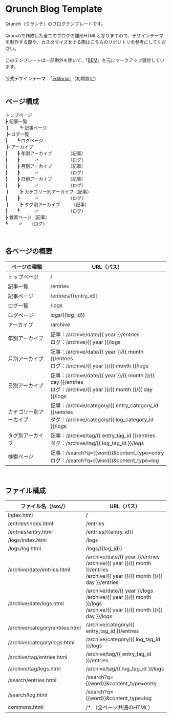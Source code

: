 # Qrunch Blog Template
Qrunch（クランチ）のブログテンプレートです。  
<br />
Qrunchで作成した全てのブログの雛形HTMLとなりますので、デザインテーマを制作する際や、カスタマイズをする際はこちらのリポジトリを参考にしてください。  
<br />
このテンプレートは一部例外を除いて、「[BEM](https://en.bem.info/)」を元にマークアップ設計しています。  
<br />
公式デザインテーマ：「[Editorial](https://google.com)」（初期設定）  
<br />

## ページ構成
トップページ  
┣ 記事一覧  
┃　　┗ 記事ページ  
┣ ログ一覧  
┃　　┗ ログページ  
┣ アーカイブ  
┃　　┣ 年別アーカイブ　　　　（記事）  
┃　　┣ 　　　〃　　　　　　　（ログ）  
┃　　┣ 月別アーカイブ　　　　（記事）  
┃　　┣ 　　　〃　　　　　　　（ログ）  
┃　　┣ 日別アーカイブ　　　　（記事）  
┃　　┣ 　　　〃　　　　　　　（ログ）  
┃　　┣ カテゴリー別アーカイブ（記事）   
┃　　┣ 　　　〃　　　　　　　（ログ）  
┃　　┣ タグ別アーカイブ　　　（記事）  
┃　　┗ 　　　〃　　　　　　　（ログ）  
┣ 検索ページ（記事）  
┗ 　　〃　　（ログ）

<br />

## 各ページの概要
| ページの種類 | URL（パス） |
| --- | --- |
| トップページ | / |
| 記事一覧 | /entries |
| 記事ページ | /entries/{{entry_id}} |
| ログ一覧 | /logs |
| ログページ | logs/{{log_id}} |
| アーカイブ | /archive |
| 年別アーカイブ | 記事：/archive/date/{{ year }}/entries<br>ログ：/archive/{{ year }}/logs |
| 月別アーカイブ | 記事：/archive/date/{{ year }}/{{ month }}/entries<br>ログ：/archive/{{ year }}/{{ month }}/logs |
| 日別アーカイブ | 記事：/archive/date/{{ year }}/{{ month }}/{{ day }}/entries<br>ログ：/archive/{{ year }}/{{ month }}/{{ day }}/logs |
| カテゴリー別アーカイブ | 記事：/archive/category/{{ entry_category_id }}/entries<br>タグ：/archive/category/{{ log_category_id }}/logs |
| タグ別アーカイブ | 記事：/archive/tag/{{ entry_tag_id }}/entries<br>タグ：/archive/tag/{{ log_tag_id }}/logs |
| 検索ページ | 記事：/search?q={{word}}&content_type=entry<br>ログ：/search?q={{word}}&content_type=log |

<br />

## ファイル構成
| ファイル名（/src/） | URL（パス） |
| --- | --- |
| index.html | / |
| /entries/index.html | /entries |
| /entries/entry.html | /entries/{{entry_id}} |
| /logs/index.html | /logs |
| /logs/log.html | /logs/{{log_id}} |
| /archive/date/entries.html | /archive/date/{{ year }}/entries<br>/archive/{{ year }}/{{ month }}/entries<br>/archive/{{ year }}/{{ month }}/{{ day }}/entries |
| /archive/date/logs.html | /archive/date/{{ year }}/logs<br>/archive/{{ year }}/{{ month }}/logs<br>/archive/{{ year }}/{{ month }}/{{ day }}/logs |
| /archive/category/entries.html | /archive/category/{{ entry_tag_id }}/entries |
| /archive/category/logs.html | /archive/category/{{ log_tag_id }}/logs |
| /archive/tag/entries.html | /archive/tag/{{ entry_tag_id }}/entries |
| /archive/tag/logs.html | /archive/tag/{{ log_tag_id }}/logs |
| /search/entries.html | /search?q={{word}}&content_type=entry |
| /search/log.html | /search?q={{word}}&content_type=log |
| commons.html | /* （全ページ共通のHTML） |
